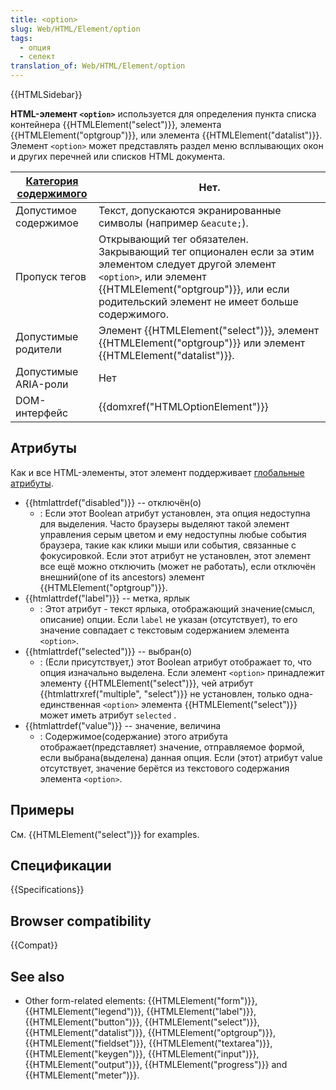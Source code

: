 ```yaml
---
title: <option>
slug: Web/HTML/Element/option
tags:
  - опция
  - селект
translation_of: Web/HTML/Element/option
---
```


{{HTMLSidebar}}

**HTML-элемент `<option>`** используется для определения пункта списка контейнера {{HTMLElement("select")}}, элемента {{HTMLElement("optgroup")}}, или элемента {{HTMLElement("datalist")}}. Элемент `<option>` может представлять раздел меню всплывающих окон и других перечней или списков HTML документа.

| [Категория содержимого](/ru/docs/Web/HTML/Content_categories) | Нет.                                                                                                                                                                                                                          |
| ------------------------------------------------------------- | ----------------------------------------------------------------------------------------------------------------------------------------------------------------------------------------------------------------------------- |
| Допустимое содержимое                                         | Текст, допускаются экранированные символы (например `&eacute;`).                                                                                                                                                              |
| Пропуск тегов                                                 | Открывающий тег обязателен. Закрывающий тег опционален если за этим элементом следует другой элемент `<option>`, или элемент {{HTMLElement("optgroup")}}, или если родительский элемент не имеет больше содержимого. |
| Допустимые родители                                           | Элемент {{HTMLElement("select")}}, элемент {{HTMLElement("optgroup")}} или элемент {{HTMLElement("datalist")}}.                                                                                      |
| Допустимые ARIA-роли                                          | Нет                                                                                                                                                                                                                          |
| DOM-интерфейс                                                 | {{domxref("HTMLOptionElement")}}                                                                                                                                                                                  |

## Атрибуты

Как и все HTML-элементы, этот элемент поддерживает [глобальные атрибуты](/ru/docs/HTML/Global_attributes).

- {{htmlattrdef("disabled")}} -- отключён(о)
  - : Если этот Boolean атрибут установлен, эта опция недоступна для выделения. Часто браузеры выделяют такой элемент управления серым цветом и ему недоступны любые события браузера, такие как клики мыши или события, связанные с фокусировкой. Если этот атрибут не установлен, этот элемент все ещё можно отключить (может не работать), если отключён внешний(one of its ancestors) элемент {{HTMLElement("optgroup")}}.
- {{htmlattrdef("label")}} -- метка, ярлык
  - : Этот атрибут - текст ярлыка, отображающий значение(смысл, описание) опции. Если `label` не указан (отсутствует), то его значение совпадает с текстовым содержанием элемента `<option>`.
- {{htmlattrdef("selected")}} -- выбран(о)
  - : (Если присутствует,) этот Boolean атрибут отображает то, что опция изначально выделена. Если элемент `<option>` принадлежит элементу {{HTMLElement("select")}}, чей атрибут {{htmlattrxref("multiple", "select")}} не установлен, только одна-единственная `<option>` элемента {{HTMLElement("select")}} может иметь атрибут `selected` .
- {{htmlattrdef("value")}} -- значение, величина
  - : Содержимое(содержание) этого атрибута отображает(представляет) значение, отправляемое формой, если выбрана(выделена) данная опция. Если (этот) атрибут value отсутствует, значение берётся из текстового содержания элемента `<option>`.

## Примеры

См. {{HTMLElement("select")}} for examples.

## Спецификации

{{Specifications}}

## Browser compatibility

{{Compat}}

## See also

- Other form-related elements: {{HTMLElement("form")}}, {{HTMLElement("legend")}}, {{HTMLElement("label")}}, {{HTMLElement("button")}}, {{HTMLElement("select")}}, {{HTMLElement("datalist")}}, {{HTMLElement("optgroup")}}, {{HTMLElement("fieldset")}}, {{HTMLElement("textarea")}}, {{HTMLElement("keygen")}}, {{HTMLElement("input")}}, {{HTMLElement("output")}}, {{HTMLElement("progress")}} and {{HTMLElement("meter")}}.
